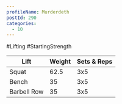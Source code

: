 ```yaml
---
profileName: Murderdeth
postId: 290
categories:
  - 10
---
```

#Lifting #StartingStrength

| Lift | Weight | Sets & Reps |
| --- | --- | --- |
| Squat | 62.5 | 3x5 |
| Bench | 35 | 3x5 |
| Barbell Row | 35 | 3x5 |

